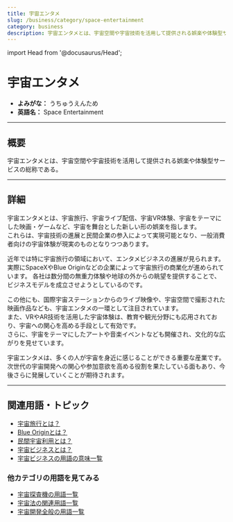 ```yaml
---
title: 宇宙エンタメ
slug: /business/category/space-entertainment
category: business
description: 宇宙エンタメとは、宇宙空間や宇宙技術を活用して提供される娯楽や体験型サービスの総称である。
---
```


import Head from '@docusaurus/Head';

<Head>
  <script type="application/ld+json">
    {`{
      "@context": "https://schema.org",
      "@type": "DefinedTerm",
      "name": "宇宙エンタメ",
      "inDefinedTermSet": "https://www.space-portal.org",
      "termCode": "business/category/space-entertainment",
      "description": "宇宙エンタメとは、宇宙空間や宇宙技術を活用して提供される娯楽や体験型サービスの総称である。",
      "url": "https://www.space-portal.org/docs/business/category/space-entertainment"
    }`}
  </script>
</Head>

# 宇宙エンタメ

- **よみがな：** うちゅうえんため  
- **英語名：** Space Entertainment  

---

## 概要

宇宙エンタメとは、宇宙空間や宇宙技術を活用して提供される娯楽や体験型サービスの総称である。

---

## 詳細

宇宙エンタメとは、宇宙旅行、宇宙ライブ配信、宇宙VR体験、宇宙をテーマにした映画・ゲームなど、宇宙を舞台とした新しい形の娯楽を指します。  
これらは、宇宙技術の進展と民間企業の参入によって実現可能となり、一般消費者向けの宇宙体験が現実のものとなりつつあります。  

近年では特に宇宙旅行の領域において、エンタメビジネスの進展が見られます。  
実際にSpaceXやBlue Originなどの企業によって宇宙旅行の商業化が進められています。
各社は数分間の無重力体験や地球の外からの眺望を提供することで、ビジネスモデルを成立させようとしているのです。  

この他にも、国際宇宙ステーションからのライブ映像や、宇宙空間で撮影された映画作品なども、宇宙エンタメの一環として注目されています。  
また、VRやAR技術を活用した宇宙体験は、教育や観光分野にも応用されており、宇宙への関心を高める手段として有効です。  
さらに、宇宙をテーマにしたアートや音楽イベントなども開催され、文化的な広がりを見せています。  

宇宙エンタメは、多くの人が宇宙を身近に感じることができる重要な産業です。  
次世代の宇宙開発への関心や参加意欲を高める役割を果たしている面もあり、今後さらに発展していくことが期待されます。

---

## 関連用語・トピック

- [宇宙旅行とは？](/docs/business/category/space-tourism/)
- [Blue Originとは？](/docs/business/company/blue-origin/)
- [民間宇宙利用とは？](/docs/business/private-space-utilization/)
- [宇宙ビジネスとは？](/docs/business/space-business/)
- [宇宙ビジネスの用語の意味一覧](/docs/category/business/)

### 他カテゴリの用語を見てみる

- [宇宙探査機の用語一覧](/docs/category/explorer/)
- [宇宙法の関連用語一覧](/docs/category/policy/)
- [宇宙開発全般の用語一覧](/docs/category/glossary/)

